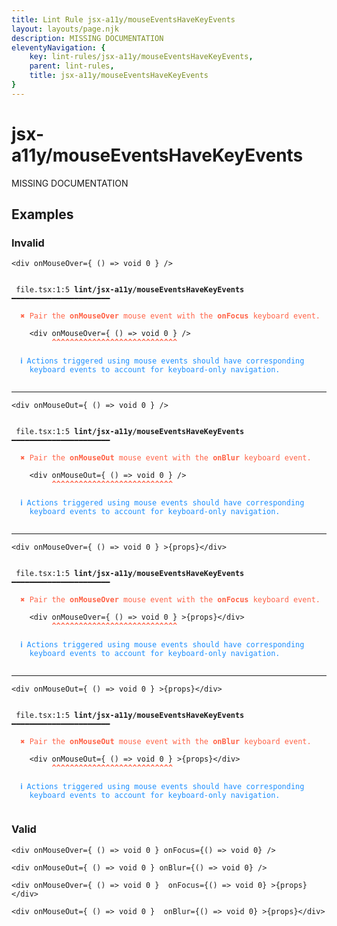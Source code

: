 ```yaml
---
title: Lint Rule jsx-a11y/mouseEventsHaveKeyEvents
layout: layouts/page.njk
description: MISSING DOCUMENTATION
eleventyNavigation: {
	key: lint-rules/jsx-a11y/mouseEventsHaveKeyEvents,
	parent: lint-rules,
	title: jsx-a11y/mouseEventsHaveKeyEvents
}
---
```


# jsx-a11y/mouseEventsHaveKeyEvents

MISSING DOCUMENTATION

<!-- EVERYTHING BELOW IS AUTOGENERATED. SEE SCRIPTS FOLDER FOR UPDATE SCRIPTS -->


## Examples
### Invalid
<pre class="language-text"><code class="language-text"><<span class="token variable">div</span> <span class="token attr-name">onMouseOver</span><span class="token operator">=</span><span class="token punctuation">{</span> <span class="token punctuation">(</span><span class="token punctuation">)</span> <span class="token operator">=&gt;</span> <span class="token keyword">void</span> <span class="token number">0</span> <span class="token punctuation">}</span> <span class="token operator">/</span>></code></pre>
<pre class="language-text"><code class="language-text">
 <span style="text-decoration-style: dotted;">file.tsx:1:5</span> <strong>lint/jsx-a11y/mouseEventsHaveKeyEvents</strong> ━━━━━━━━━━━━━━━━━━━━━━

  <strong><span style="color: Tomato;">✖ </span></strong><span style="color: Tomato;">Pair the </span><span style="color: Tomato;"><strong>onMouseOver</strong></span><span style="color: Tomato;"> mouse event with the </span><span style="color: Tomato;"><strong>onFocus</strong></span><span style="color: Tomato;"> keyboard event.</span>

    &lt;<span class="token variable">div</span> <span class="token attr-name">onMouseOver</span><span class="token operator">=</span><span class="token punctuation">{</span> <span class="token punctuation">(</span><span class="token punctuation">)</span> <span class="token operator">=&gt;</span> <span class="token keyword">void</span> <span class="token number">0</span> <span class="token punctuation">}</span> <span class="token operator">/</span>&gt;
         <span style="color: Tomato;"><strong>^</strong></span><span style="color: Tomato;"><strong>^</strong></span><span style="color: Tomato;"><strong>^</strong></span><span style="color: Tomato;"><strong>^</strong></span><span style="color: Tomato;"><strong>^</strong></span><span style="color: Tomato;"><strong>^</strong></span><span style="color: Tomato;"><strong>^</strong></span><span style="color: Tomato;"><strong>^</strong></span><span style="color: Tomato;"><strong>^</strong></span><span style="color: Tomato;"><strong>^</strong></span><span style="color: Tomato;"><strong>^</strong></span><span style="color: Tomato;"><strong>^</strong></span><span style="color: Tomato;"><strong>^</strong></span><span style="color: Tomato;"><strong>^</strong></span><span style="color: Tomato;"><strong>^</strong></span><span style="color: Tomato;"><strong>^</strong></span><span style="color: Tomato;"><strong>^</strong></span><span style="color: Tomato;"><strong>^</strong></span><span style="color: Tomato;"><strong>^</strong></span><span style="color: Tomato;"><strong>^</strong></span><span style="color: Tomato;"><strong>^</strong></span><span style="color: Tomato;"><strong>^</strong></span><span style="color: Tomato;"><strong>^</strong></span><span style="color: Tomato;"><strong>^</strong></span><span style="color: Tomato;"><strong>^</strong></span><span style="color: Tomato;"><strong>^</strong></span><span style="color: Tomato;"><strong>^</strong></span><span style="color: Tomato;"><strong>^</strong></span>

  <strong><span style="color: DodgerBlue;">ℹ </span></strong><span style="color: DodgerBlue;">Actions triggered using mouse events should have corresponding</span>
    <span style="color: DodgerBlue;">keyboard events to account for keyboard-only navigation.</span>

</code></pre>

---------------

<pre class="language-text"><code class="language-text"><<span class="token variable">div</span> <span class="token attr-name">onMouseOut</span><span class="token operator">=</span><span class="token punctuation">{</span> <span class="token punctuation">(</span><span class="token punctuation">)</span> <span class="token operator">=&gt;</span> <span class="token keyword">void</span> <span class="token number">0</span> <span class="token punctuation">}</span> <span class="token operator">/</span>></code></pre>
<pre class="language-text"><code class="language-text">
 <span style="text-decoration-style: dotted;">file.tsx:1:5</span> <strong>lint/jsx-a11y/mouseEventsHaveKeyEvents</strong> ━━━━━━━━━━━━━━━━━━━━━━

  <strong><span style="color: Tomato;">✖ </span></strong><span style="color: Tomato;">Pair the </span><span style="color: Tomato;"><strong>onMouseOut</strong></span><span style="color: Tomato;"> mouse event with the </span><span style="color: Tomato;"><strong>onBlur</strong></span><span style="color: Tomato;"> keyboard event.</span>

    &lt;<span class="token variable">div</span> <span class="token attr-name">onMouseOut</span><span class="token operator">=</span><span class="token punctuation">{</span> <span class="token punctuation">(</span><span class="token punctuation">)</span> <span class="token operator">=&gt;</span> <span class="token keyword">void</span> <span class="token number">0</span> <span class="token punctuation">}</span> <span class="token operator">/</span>&gt;
         <span style="color: Tomato;"><strong>^</strong></span><span style="color: Tomato;"><strong>^</strong></span><span style="color: Tomato;"><strong>^</strong></span><span style="color: Tomato;"><strong>^</strong></span><span style="color: Tomato;"><strong>^</strong></span><span style="color: Tomato;"><strong>^</strong></span><span style="color: Tomato;"><strong>^</strong></span><span style="color: Tomato;"><strong>^</strong></span><span style="color: Tomato;"><strong>^</strong></span><span style="color: Tomato;"><strong>^</strong></span><span style="color: Tomato;"><strong>^</strong></span><span style="color: Tomato;"><strong>^</strong></span><span style="color: Tomato;"><strong>^</strong></span><span style="color: Tomato;"><strong>^</strong></span><span style="color: Tomato;"><strong>^</strong></span><span style="color: Tomato;"><strong>^</strong></span><span style="color: Tomato;"><strong>^</strong></span><span style="color: Tomato;"><strong>^</strong></span><span style="color: Tomato;"><strong>^</strong></span><span style="color: Tomato;"><strong>^</strong></span><span style="color: Tomato;"><strong>^</strong></span><span style="color: Tomato;"><strong>^</strong></span><span style="color: Tomato;"><strong>^</strong></span><span style="color: Tomato;"><strong>^</strong></span><span style="color: Tomato;"><strong>^</strong></span><span style="color: Tomato;"><strong>^</strong></span><span style="color: Tomato;"><strong>^</strong></span>

  <strong><span style="color: DodgerBlue;">ℹ </span></strong><span style="color: DodgerBlue;">Actions triggered using mouse events should have corresponding</span>
    <span style="color: DodgerBlue;">keyboard events to account for keyboard-only navigation.</span>

</code></pre>

---------------

<pre class="language-text"><code class="language-text"><<span class="token variable">div</span> <span class="token attr-name">onMouseOver</span><span class="token operator">=</span><span class="token punctuation">{</span> <span class="token punctuation">(</span><span class="token punctuation">)</span> <span class="token operator">=&gt;</span> <span class="token keyword">void</span> <span class="token number">0</span> <span class="token punctuation">}</span> ><span class="token punctuation">{</span><span class="token variable">props</span><span class="token punctuation">}</span><<span class="token operator">/</span><span class="token variable">div</span>></code></pre>
<pre class="language-text"><code class="language-text">
 <span style="text-decoration-style: dotted;">file.tsx:1:5</span> <strong>lint/jsx-a11y/mouseEventsHaveKeyEvents</strong> ━━━━━━━━━━━━━━━━━━━━━━

  <strong><span style="color: Tomato;">✖ </span></strong><span style="color: Tomato;">Pair the </span><span style="color: Tomato;"><strong>onMouseOver</strong></span><span style="color: Tomato;"> mouse event with the </span><span style="color: Tomato;"><strong>onFocus</strong></span><span style="color: Tomato;"> keyboard event.</span>

    &lt;<span class="token variable">div</span> <span class="token attr-name">onMouseOver</span><span class="token operator">=</span><span class="token punctuation">{</span> <span class="token punctuation">(</span><span class="token punctuation">)</span> <span class="token operator">=&gt;</span> <span class="token keyword">void</span> <span class="token number">0</span> <span class="token punctuation">}</span> &gt;<span class="token punctuation">{</span><span class="token variable">props</span><span class="token punctuation">}</span>&lt;<span class="token operator">/</span><span class="token variable">div</span>&gt;
         <span style="color: Tomato;"><strong>^</strong></span><span style="color: Tomato;"><strong>^</strong></span><span style="color: Tomato;"><strong>^</strong></span><span style="color: Tomato;"><strong>^</strong></span><span style="color: Tomato;"><strong>^</strong></span><span style="color: Tomato;"><strong>^</strong></span><span style="color: Tomato;"><strong>^</strong></span><span style="color: Tomato;"><strong>^</strong></span><span style="color: Tomato;"><strong>^</strong></span><span style="color: Tomato;"><strong>^</strong></span><span style="color: Tomato;"><strong>^</strong></span><span style="color: Tomato;"><strong>^</strong></span><span style="color: Tomato;"><strong>^</strong></span><span style="color: Tomato;"><strong>^</strong></span><span style="color: Tomato;"><strong>^</strong></span><span style="color: Tomato;"><strong>^</strong></span><span style="color: Tomato;"><strong>^</strong></span><span style="color: Tomato;"><strong>^</strong></span><span style="color: Tomato;"><strong>^</strong></span><span style="color: Tomato;"><strong>^</strong></span><span style="color: Tomato;"><strong>^</strong></span><span style="color: Tomato;"><strong>^</strong></span><span style="color: Tomato;"><strong>^</strong></span><span style="color: Tomato;"><strong>^</strong></span><span style="color: Tomato;"><strong>^</strong></span><span style="color: Tomato;"><strong>^</strong></span><span style="color: Tomato;"><strong>^</strong></span><span style="color: Tomato;"><strong>^</strong></span>

  <strong><span style="color: DodgerBlue;">ℹ </span></strong><span style="color: DodgerBlue;">Actions triggered using mouse events should have corresponding</span>
    <span style="color: DodgerBlue;">keyboard events to account for keyboard-only navigation.</span>

</code></pre>

---------------

<pre class="language-text"><code class="language-text"><<span class="token variable">div</span> <span class="token attr-name">onMouseOut</span><span class="token operator">=</span><span class="token punctuation">{</span> <span class="token punctuation">(</span><span class="token punctuation">)</span> <span class="token operator">=&gt;</span> <span class="token keyword">void</span> <span class="token number">0</span> <span class="token punctuation">}</span> ><span class="token punctuation">{</span><span class="token variable">props</span><span class="token punctuation">}</span><<span class="token operator">/</span><span class="token variable">div</span>></code></pre>
<pre class="language-text"><code class="language-text">
 <span style="text-decoration-style: dotted;">file.tsx:1:5</span> <strong>lint/jsx-a11y/mouseEventsHaveKeyEvents</strong> ━━━━━━━━━━━━━━━━━━━━━━

  <strong><span style="color: Tomato;">✖ </span></strong><span style="color: Tomato;">Pair the </span><span style="color: Tomato;"><strong>onMouseOut</strong></span><span style="color: Tomato;"> mouse event with the </span><span style="color: Tomato;"><strong>onBlur</strong></span><span style="color: Tomato;"> keyboard event.</span>

    &lt;<span class="token variable">div</span> <span class="token attr-name">onMouseOut</span><span class="token operator">=</span><span class="token punctuation">{</span> <span class="token punctuation">(</span><span class="token punctuation">)</span> <span class="token operator">=&gt;</span> <span class="token keyword">void</span> <span class="token number">0</span> <span class="token punctuation">}</span> &gt;<span class="token punctuation">{</span><span class="token variable">props</span><span class="token punctuation">}</span>&lt;<span class="token operator">/</span><span class="token variable">div</span>&gt;
         <span style="color: Tomato;"><strong>^</strong></span><span style="color: Tomato;"><strong>^</strong></span><span style="color: Tomato;"><strong>^</strong></span><span style="color: Tomato;"><strong>^</strong></span><span style="color: Tomato;"><strong>^</strong></span><span style="color: Tomato;"><strong>^</strong></span><span style="color: Tomato;"><strong>^</strong></span><span style="color: Tomato;"><strong>^</strong></span><span style="color: Tomato;"><strong>^</strong></span><span style="color: Tomato;"><strong>^</strong></span><span style="color: Tomato;"><strong>^</strong></span><span style="color: Tomato;"><strong>^</strong></span><span style="color: Tomato;"><strong>^</strong></span><span style="color: Tomato;"><strong>^</strong></span><span style="color: Tomato;"><strong>^</strong></span><span style="color: Tomato;"><strong>^</strong></span><span style="color: Tomato;"><strong>^</strong></span><span style="color: Tomato;"><strong>^</strong></span><span style="color: Tomato;"><strong>^</strong></span><span style="color: Tomato;"><strong>^</strong></span><span style="color: Tomato;"><strong>^</strong></span><span style="color: Tomato;"><strong>^</strong></span><span style="color: Tomato;"><strong>^</strong></span><span style="color: Tomato;"><strong>^</strong></span><span style="color: Tomato;"><strong>^</strong></span><span style="color: Tomato;"><strong>^</strong></span><span style="color: Tomato;"><strong>^</strong></span>

  <strong><span style="color: DodgerBlue;">ℹ </span></strong><span style="color: DodgerBlue;">Actions triggered using mouse events should have corresponding</span>
    <span style="color: DodgerBlue;">keyboard events to account for keyboard-only navigation.</span>

</code></pre>
### Valid
<pre class="language-text"><code class="language-text"><<span class="token variable">div</span> <span class="token attr-name">onMouseOver</span><span class="token operator">=</span><span class="token punctuation">{</span> <span class="token punctuation">(</span><span class="token punctuation">)</span> <span class="token operator">=&gt;</span> <span class="token keyword">void</span> <span class="token number">0</span> <span class="token punctuation">}</span> <span class="token attr-name">onFocus</span><span class="token operator">=</span><span class="token punctuation">{</span><span class="token punctuation">(</span><span class="token punctuation">)</span> <span class="token operator">=&gt;</span> <span class="token keyword">void</span> <span class="token number">0</span><span class="token punctuation">}</span> <span class="token operator">/</span>></code></pre>
<pre class="language-text"><code class="language-text"><<span class="token variable">div</span> <span class="token attr-name">onMouseOut</span><span class="token operator">=</span><span class="token punctuation">{</span> <span class="token punctuation">(</span><span class="token punctuation">)</span> <span class="token operator">=&gt;</span> <span class="token keyword">void</span> <span class="token number">0</span> <span class="token punctuation">}</span> <span class="token attr-name">onBlur</span><span class="token operator">=</span><span class="token punctuation">{</span><span class="token punctuation">(</span><span class="token punctuation">)</span> <span class="token operator">=&gt;</span> <span class="token keyword">void</span> <span class="token number">0</span><span class="token punctuation">}</span> <span class="token operator">/</span>></code></pre>
<pre class="language-text"><code class="language-text"><<span class="token variable">div</span> <span class="token attr-name">onMouseOver</span><span class="token operator">=</span><span class="token punctuation">{</span> <span class="token punctuation">(</span><span class="token punctuation">)</span> <span class="token operator">=&gt;</span> <span class="token keyword">void</span> <span class="token number">0</span> <span class="token punctuation">}</span>  <span class="token attr-name">onFocus</span><span class="token operator">=</span><span class="token punctuation">{</span><span class="token punctuation">(</span><span class="token punctuation">)</span> <span class="token operator">=&gt;</span> <span class="token keyword">void</span> <span class="token number">0</span><span class="token punctuation">}</span> ><span class="token punctuation">{</span><span class="token variable">props</span><span class="token punctuation">}</span><<span class="token operator">/</span><span class="token variable">div</span>></code></pre>
<pre class="language-text"><code class="language-text"><<span class="token variable">div</span> <span class="token attr-name">onMouseOut</span><span class="token operator">=</span><span class="token punctuation">{</span> <span class="token punctuation">(</span><span class="token punctuation">)</span> <span class="token operator">=&gt;</span> <span class="token keyword">void</span> <span class="token number">0</span> <span class="token punctuation">}</span>  <span class="token attr-name">onBlur</span><span class="token operator">=</span><span class="token punctuation">{</span><span class="token punctuation">(</span><span class="token punctuation">)</span> <span class="token operator">=&gt;</span> <span class="token keyword">void</span> <span class="token number">0</span><span class="token punctuation">}</span> ><span class="token punctuation">{</span><span class="token variable">props</span><span class="token punctuation">}</span><<span class="token operator">/</span><span class="token variable">div</span>></code></pre>
